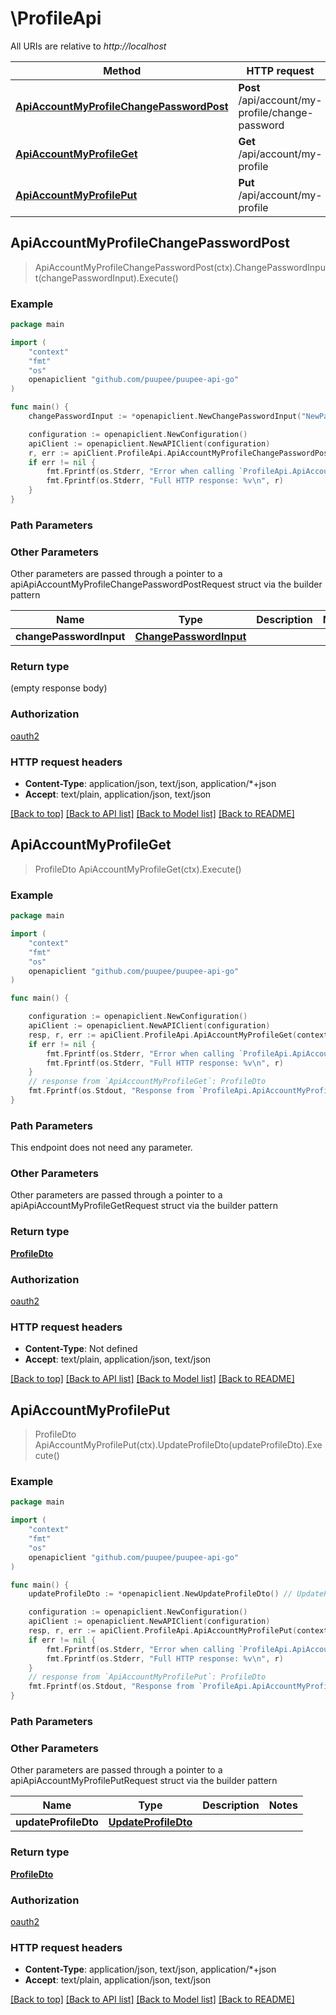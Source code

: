 # \ProfileApi

All URIs are relative to *http://localhost*

Method | HTTP request | Description
------------- | ------------- | -------------
[**ApiAccountMyProfileChangePasswordPost**](ProfileApi.md#ApiAccountMyProfileChangePasswordPost) | **Post** /api/account/my-profile/change-password | 
[**ApiAccountMyProfileGet**](ProfileApi.md#ApiAccountMyProfileGet) | **Get** /api/account/my-profile | 
[**ApiAccountMyProfilePut**](ProfileApi.md#ApiAccountMyProfilePut) | **Put** /api/account/my-profile | 



## ApiAccountMyProfileChangePasswordPost

> ApiAccountMyProfileChangePasswordPost(ctx).ChangePasswordInput(changePasswordInput).Execute()



### Example

```go
package main

import (
    "context"
    "fmt"
    "os"
    openapiclient "github.com/puupee/puupee-api-go"
)

func main() {
    changePasswordInput := *openapiclient.NewChangePasswordInput("NewPassword_example") // ChangePasswordInput |  (optional)

    configuration := openapiclient.NewConfiguration()
    apiClient := openapiclient.NewAPIClient(configuration)
    r, err := apiClient.ProfileApi.ApiAccountMyProfileChangePasswordPost(context.Background()).ChangePasswordInput(changePasswordInput).Execute()
    if err != nil {
        fmt.Fprintf(os.Stderr, "Error when calling `ProfileApi.ApiAccountMyProfileChangePasswordPost``: %v\n", err)
        fmt.Fprintf(os.Stderr, "Full HTTP response: %v\n", r)
    }
}
```

### Path Parameters



### Other Parameters

Other parameters are passed through a pointer to a apiApiAccountMyProfileChangePasswordPostRequest struct via the builder pattern


Name | Type | Description  | Notes
------------- | ------------- | ------------- | -------------
 **changePasswordInput** | [**ChangePasswordInput**](ChangePasswordInput.md) |  | 

### Return type

 (empty response body)

### Authorization

[oauth2](../README.md#oauth2)

### HTTP request headers

- **Content-Type**: application/json, text/json, application/*+json
- **Accept**: text/plain, application/json, text/json

[[Back to top]](#) [[Back to API list]](../README.md#documentation-for-api-endpoints)
[[Back to Model list]](../README.md#documentation-for-models)
[[Back to README]](../README.md)


## ApiAccountMyProfileGet

> ProfileDto ApiAccountMyProfileGet(ctx).Execute()



### Example

```go
package main

import (
    "context"
    "fmt"
    "os"
    openapiclient "github.com/puupee/puupee-api-go"
)

func main() {

    configuration := openapiclient.NewConfiguration()
    apiClient := openapiclient.NewAPIClient(configuration)
    resp, r, err := apiClient.ProfileApi.ApiAccountMyProfileGet(context.Background()).Execute()
    if err != nil {
        fmt.Fprintf(os.Stderr, "Error when calling `ProfileApi.ApiAccountMyProfileGet``: %v\n", err)
        fmt.Fprintf(os.Stderr, "Full HTTP response: %v\n", r)
    }
    // response from `ApiAccountMyProfileGet`: ProfileDto
    fmt.Fprintf(os.Stdout, "Response from `ProfileApi.ApiAccountMyProfileGet`: %v\n", resp)
}
```

### Path Parameters

This endpoint does not need any parameter.

### Other Parameters

Other parameters are passed through a pointer to a apiApiAccountMyProfileGetRequest struct via the builder pattern


### Return type

[**ProfileDto**](ProfileDto.md)

### Authorization

[oauth2](../README.md#oauth2)

### HTTP request headers

- **Content-Type**: Not defined
- **Accept**: text/plain, application/json, text/json

[[Back to top]](#) [[Back to API list]](../README.md#documentation-for-api-endpoints)
[[Back to Model list]](../README.md#documentation-for-models)
[[Back to README]](../README.md)


## ApiAccountMyProfilePut

> ProfileDto ApiAccountMyProfilePut(ctx).UpdateProfileDto(updateProfileDto).Execute()



### Example

```go
package main

import (
    "context"
    "fmt"
    "os"
    openapiclient "github.com/puupee/puupee-api-go"
)

func main() {
    updateProfileDto := *openapiclient.NewUpdateProfileDto() // UpdateProfileDto |  (optional)

    configuration := openapiclient.NewConfiguration()
    apiClient := openapiclient.NewAPIClient(configuration)
    resp, r, err := apiClient.ProfileApi.ApiAccountMyProfilePut(context.Background()).UpdateProfileDto(updateProfileDto).Execute()
    if err != nil {
        fmt.Fprintf(os.Stderr, "Error when calling `ProfileApi.ApiAccountMyProfilePut``: %v\n", err)
        fmt.Fprintf(os.Stderr, "Full HTTP response: %v\n", r)
    }
    // response from `ApiAccountMyProfilePut`: ProfileDto
    fmt.Fprintf(os.Stdout, "Response from `ProfileApi.ApiAccountMyProfilePut`: %v\n", resp)
}
```

### Path Parameters



### Other Parameters

Other parameters are passed through a pointer to a apiApiAccountMyProfilePutRequest struct via the builder pattern


Name | Type | Description  | Notes
------------- | ------------- | ------------- | -------------
 **updateProfileDto** | [**UpdateProfileDto**](UpdateProfileDto.md) |  | 

### Return type

[**ProfileDto**](ProfileDto.md)

### Authorization

[oauth2](../README.md#oauth2)

### HTTP request headers

- **Content-Type**: application/json, text/json, application/*+json
- **Accept**: text/plain, application/json, text/json

[[Back to top]](#) [[Back to API list]](../README.md#documentation-for-api-endpoints)
[[Back to Model list]](../README.md#documentation-for-models)
[[Back to README]](../README.md)

